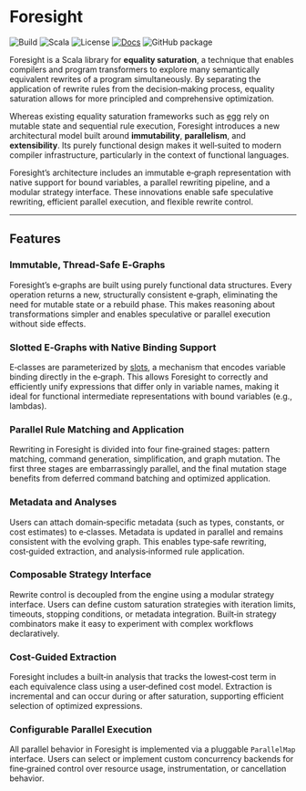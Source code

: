 # Foresight

![Build](https://github.com/jonathanvdc/foresight/actions/workflows/ci.yml/badge.svg)
![Scala](https://img.shields.io/badge/scala-2.11%20|%202.13%20|%203-red?logo=scala)
![License](https://img.shields.io/github/license/jonathanvdc/foresight)
[![Docs](https://img.shields.io/badge/docs-latest-blue)](https://jonathanvdc.github.io/foresight/latest/api)
![GitHub package](https://img.shields.io/badge/GitHub%20Packages-published-blue?logo=github)

Foresight is a Scala library for **equality saturation**, a technique that enables compilers and program transformers to explore many semantically equivalent rewrites of a program simultaneously.
By separating the application of rewrite rules from the decision‑making process, equality saturation allows for more principled and comprehensive optimization.

Whereas existing equality saturation frameworks such as [egg](https://egraphs‑good.github.io/egg/) rely on mutable state and sequential rule execution, Foresight introduces a new architectural model built around **immutability**, **parallelism**, and **extensibility**.
Its purely functional design makes it well‑suited to modern compiler infrastructure, particularly in the context of functional languages.

Foresight’s architecture includes an immutable e‑graph representation with native support for bound variables, a parallel rewriting pipeline, and a modular strategy interface.
These innovations enable safe speculative rewriting, efficient parallel execution, and flexible rewrite control.

---

## Features

### Immutable, Thread‑Safe E‑Graphs
Foresight’s e‑graphs are built using purely functional data structures. Every operation returns a new, structurally consistent e‑graph, eliminating the need for mutable state or a rebuild phase. This makes reasoning about transformations simpler and enables speculative or parallel execution without side effects.

### Slotted E‑Graphs with Native Binding Support
E‑classes are parameterized by [slots](https://dl.acm.org/doi/10.1145/3729326), a mechanism that encodes variable binding directly in the e‑graph. This allows Foresight to correctly and efficiently unify expressions that differ only in variable names, making it ideal for functional intermediate representations with bound variables (e.g., lambdas).

### Parallel Rule Matching and Application
Rewriting in Foresight is divided into four fine‑grained stages: pattern matching, command generation, simplification, and graph mutation. The first three stages are embarrassingly parallel, and the final mutation stage benefits from deferred command batching and optimized application.

### Metadata and Analyses
Users can attach domain‑specific metadata (such as types, constants, or cost estimates) to e‑classes. Metadata is updated in parallel and remains consistent with the evolving graph. This enables type‑safe rewriting, cost‑guided extraction, and analysis‑informed rule application.

### Composable Strategy Interface
Rewrite control is decoupled from the engine using a modular strategy interface. Users can define custom saturation strategies with iteration limits, timeouts, stopping conditions, or metadata integration. Built‑in strategy combinators make it easy to experiment with complex workflows declaratively.

### Cost‑Guided Extraction
Foresight includes a built‑in analysis that tracks the lowest‑cost term in each equivalence class using a user‑defined cost model. Extraction is incremental and can occur during or after saturation, supporting efficient selection of optimized expressions.

### Configurable Parallel Execution
All parallel behavior in Foresight is implemented via a pluggable `ParallelMap` interface. Users can select or implement custom concurrency backends for fine‑grained control over resource usage, instrumentation, or cancellation behavior.

